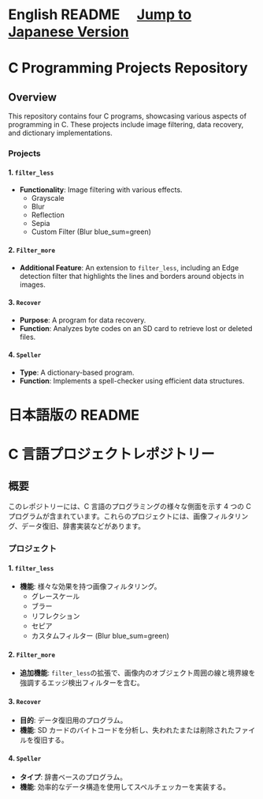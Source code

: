 <!-- @format -->

# English README 　[Jump to Japanese Version](#japanese)

# C Programming Projects Repository

## Overview

This repository contains four C programs, showcasing various aspects of programming in C. These projects include image filtering, data recovery, and dictionary implementations.

### Projects

#### 1. `filter_less`

- **Functionality**: Image filtering with various effects.
  - Grayscale
  - Blur
  - Reflection
  - Sepia
  - Custom Filter (Blur blue_sum=green)

#### 2. `Filter_more`

- **Additional Feature**: An extension to `filter_less`, including an Edge detection filter that highlights the lines and borders around objects in images.

#### 3. `Recover`

- **Purpose**: A program for data recovery.
- **Function**: Analyzes byte codes on an SD card to retrieve lost or deleted files.

#### 4. `Speller`

- **Type**: A dictionary-based program.
- **Function**: Implements a spell-checker using efficient data structures.

<a name="japanese"></a>

# 日本語版の README

# C 言語プロジェクトレポジトリー

## 概要

このレポジトリーには、C 言語のプログラミングの様々な側面を示す 4 つの C プログラムが含まれています。これらのプロジェクトには、画像フィルタリング、データ復旧、辞書実装などがあります。

### プロジェクト

#### 1. `filter_less`

- **機能**: 様々な効果を持つ画像フィルタリング。
  - グレースケール
  - ブラー
  - リフレクション
  - セピア
  - カスタムフィルター (Blur blue_sum=green)

#### 2. `Filter_more`

- **追加機能**: `filter_less`の拡張で、画像内のオブジェクト周囲の線と境界線を強調するエッジ検出フィルターを含む。

#### 3. `Recover`

- **目的**: データ復旧用のプログラム。
- **機能**: SD カードのバイトコードを分析し、失われたまたは削除されたファイルを復旧する。

#### 4. `Speller`

- **タイプ**: 辞書ベースのプログラム。
- **機能**: 効率的なデータ構造を使用してスペルチェッカーを実装する。
